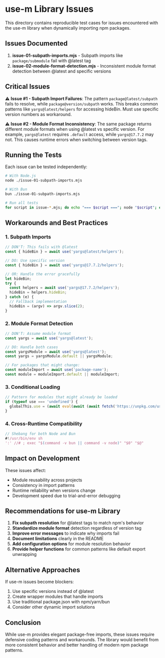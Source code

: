 # use-m Library Issues

This directory contains reproducible test cases for issues encountered with the use-m library when dynamically importing npm packages.

## Issues Documented

1. **issue-01-subpath-imports.mjs** - Subpath imports like `package/submodule` fail with @latest tag
2. **issue-02-module-format-detection.mjs** - Inconsistent module format detection between @latest and specific versions

## Critical Issues

⚠️ **Issue #1 - Subpath Import Failures**: The pattern `package@latest/subpath` fails to resolve, while `package@version/subpath` works. This breaks common patterns like `yargs@latest/helpers` for accessing hideBin. Must use specific version numbers as workaround.

⚠️ **Issue #2 - Module Format Inconsistency**: The same package returns different module formats when using @latest vs specific version. For example, `yargs@latest` requires `.default` access, while `yargs@17.7.2` may not. This causes runtime errors when switching between version tags.

## Running the Tests

Each issue can be tested independently:

```bash
# With Node.js
node ./issue-01-subpath-imports.mjs

# With Bun
bun ./issue-01-subpath-imports.mjs

# Run all tests
for script in issue-*.mjs; do echo "=== $script ==="; node "$script"; done
```

## Workarounds and Best Practices

### 1. Subpath Imports
```javascript
// DON'T: This fails with @latest
const { hideBin } = await use('yargs@latest/helpers');

// DO: Use specific version
const { hideBin } = await use('yargs@17.7.2/helpers');

// OR: Handle the error gracefully
let hideBin;
try {
  const helpers = await use('yargs@17.7.2/helpers');
  hideBin = helpers.hideBin;
} catch (e) {
  // Fallback implementation
  hideBin = (argv) => argv.slice(2);
}
```

### 2. Module Format Detection
```javascript
// DON'T: Assume module format
const yargs = await use('yargs@latest');

// DO: Handle both cases
const yargsModule = await use('yargs@latest');
const yargs = yargsModule.default || yargsModule;

// For packages that might change:
const moduleImport = await use('package-name');
const module = moduleImport.default || moduleImport;
```

### 3. Conditional Loading
```javascript
// Pattern for modules that might already be loaded
if (typeof use === 'undefined') {
  globalThis.use = (await eval(await (await fetch('https://unpkg.com/use-m/use.js')).text())).use;
}
```

### 4. Cross-Runtime Compatibility
```javascript
// Shebang for both Node and Bun
#!/usr/bin/env sh
':' //# ; exec "$(command -v bun || command -v node)" "$0" "$@"
```

## Impact on Development

These issues affect:
- Module reusability across projects
- Consistency in import patterns
- Runtime reliability when versions change
- Development speed due to trial-and-error debugging

## Recommendations for use-m Library

1. **Fix subpath resolution** for @latest tags to match npm's behavior
2. **Standardize module format** detection regardless of version tag
3. **Improve error messages** to indicate why imports fail
4. **Document limitations** clearly in the README
5. **Add configuration options** for module resolution behavior
6. **Provide helper functions** for common patterns like default export unwrapping

## Alternative Approaches

If use-m issues become blockers:
1. Use specific versions instead of @latest
2. Create wrapper modules that handle imports
3. Use traditional package.json with npm/yarn/bun
4. Consider other dynamic import solutions

## Conclusion

While use-m provides elegant package-free imports, these issues require defensive coding patterns and workarounds. The library would benefit from more consistent behavior and better handling of modern npm package patterns.